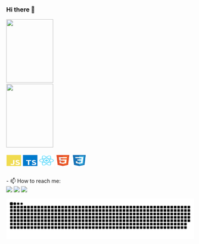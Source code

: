 ### Hi there 👋

<div>
  <img height="170em" width='50%' src="https://github-readme-stats.vercel.app/api?username=niltonxp2&show_icons=true&theme=dracula&include_all_commits=true&count_private=true"/>
  <img height="170em" width='50%' src="https://github-readme-stats.vercel.app/api/top-langs/?username=niltonxp2&layout=compact&langs_count=7&theme=dracula"/>
</div>
<div style="display: inline_block"><br>
  <img align="center" alt="Nilton-Js" height="30" width="40" src="https://raw.githubusercontent.com/devicons/devicon/master/icons/javascript/javascript-plain.svg">
  <img align="center" alt="Nilton-Ts" height="30" width="40" src="https://raw.githubusercontent.com/devicons/devicon/master/icons/typescript/typescript-plain.svg">
  <img align="center" alt="Nilton-React" height="30" width="40" src="https://raw.githubusercontent.com/devicons/devicon/master/icons/react/react-original.svg">
  <img align="center" alt="Nilton-HTML" height="30" width="40" src="https://raw.githubusercontent.com/devicons/devicon/master/icons/html5/html5-original.svg">
  <img align="center" alt="Nilton-CSS" height="30" width="40" src="https://raw.githubusercontent.com/devicons/devicon/master/icons/css3/css3-original.svg">
</div>
  
##
  
<div> 
  <div>- 📫 How to reach me:</div> 
  <a href="https://instagram.com/nilton_dev" target="_blank"><img src="https://img.shields.io/badge/-Instagram-%23E4405F?style=for-the-badge&logo=instagram&logoColor=white" target="_blank"></a>
  <a href = "mailto:nitinhosilva1996@gmail.com"><img src="https://img.shields.io/badge/-Gmail-%23333?style=for-the-badge&logo=gmail&logoColor=white" target="_blank"></a>
  <a href="https://www.linkedin.com/in/ivanilton-bezerra-da-silva-b67784108" target="_blank"><img src="https://img.shields.io/badge/-LinkedIn-%230077B5?style=for-the-badge&logo=linkedin&logoColor=white" target="_blank"></a> 
 
  ![Snake animation](https://github.com/niltonxp2/niltonxp2/blob/output/github-contribution-grid-snake.svg)
</div>
